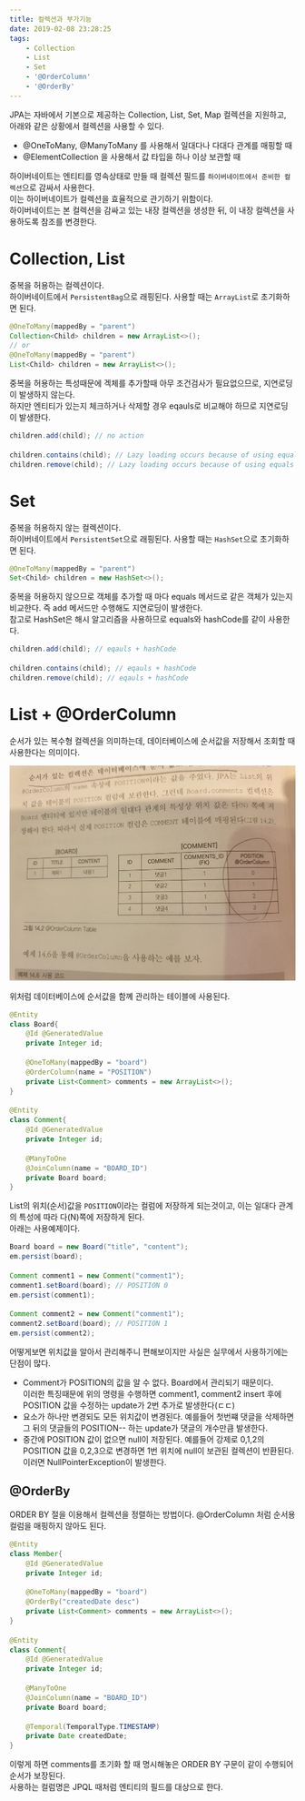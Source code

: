 ```yaml
---
title: 컬렉션과 부가기능
date: 2019-02-08 23:28:25
tags:
    - Collection
    - List
    - Set
    - '@OrderColumn'
    - '@OrderBy'
---
```


JPA는 자바에서 기본으로 제공하는 Collection, List, Set, Map 컬렉션을 지원하고, 아래와 같은 상황에서 컬렉션을 사용할 수 있다.  
- @OneToMany, @ManyToMany 를 사용해서 일대다나 다대다 관계를 매핑할 때  
- @ElementCollection 을 사용해서 값 타입을 하나 이상 보관할 때  

하이버네이트는 엔티티를 영속상태로 만들 때 컬렉션 필드를 `하이버네이트에서 준비한 컬렉션`으로 감싸서 사용한다.  
이는 하이버네이트가 컬렉션을 효율적으로 관기하기 위함이다.  
하이버네이트는 본 컬렉션을 감싸고 있는 내장 컬렉션을 생성한 뒤, 이 내장 컬렉션을 사용하도록 참조를 변경한다.  

# Collection, List
중복을 허용하는 컬렉션이다.  
하이버네이트에서 `PersistentBag`으로 래핑된다. 사용할 때는 `ArrayList`로 초기화하면 된다.  

```java
@OneToMany(mappedBy = "parent")
Collection<Child> children = new ArrayList<>();
// or
@OneToMany(mappedBy = "parent")
List<Child> children = new ArrayList<>();
```

중복을 허용하는 특성때문에 겍체를 추가할때 아무 조건검사가 필요없으므로, 지연로딩이 발생하지 않는다.  
하지만 엔티티가 있는지 체크하거나 삭제할 경우 eqauls로 비교해야 하므로 지연로딩이 발생한다.  

```java
children.add(child); // no action  

children.contains(child); // Lazy loading occurs because of using equals
children.remove(child); // Lazy loading occurs because of using equals
```

# Set
중복을 허용하지 않는 컬렉션이다.  
하이버네이트에서 `PersistentSet`으로 래핑된다. 사용할 때는 `HashSet`으로 초기화하면 된다.  

```java
@OneToMany(mappedBy = "parent")
Set<Child> children = new HashSet<>();
```

중복을 허용하지 않으므로 객체를 추가할 때 마다 equals 메서드로 같은 객체가 있는지 비교한다. 즉 add 메서드만 수행해도 지연로딩이 발생한다.  
참고로 HashSet은 해시 알고리즘을 사용하므로 equals와 hashCode를 같이 사용한다.  

```java
children.add(child); // eqauls + hashCode

children.contains(child); // eqauls + hashCode
children.remove(child); // eqauls + hashCode
```

# List + @OrderColumn
순서가 있는 복수형 컬렉션을 의미하는데, 데이터베이스에 순서값을 저장해서 조회할 때 사용한다는 의미이다.  

![OrderColumn](/temp/OrderColumn.jpeg)  

위처럼 데이터베이스에 순서값을 함꼐 관리하는 테이블에 사용된다.  

```java
@Entity
class Board{
    @Id @GeneratedValue
    private Integer id;

    @OneToMany(mappedBy = "board")
    @OrderColumn(name = "POSITION")
    private List<Comment> comments = new ArrayList<>();
}

@Entity
class Comment{
    @Id @GeneratedValue
    private Integer id;

    @ManyToOne
    @JoinColumn(name = "BOARD_ID")
    private Board board;
}
```

List의 위치(순서)값을 `POSITION`이라는 컬럼에 저장하게 되는것이고, 이는 일대다 관계의 특성에 따라 다(N)쪽에 저장하게 된다.  
아래는 사용예제이다.  

```java
Board board = new Board("title", "content");
em.persist(board);

Comment comment1 = new Comment("comment1");
comment1.setBoard(board); // POSITION 0
em.persist(comment1);

Comment comment2 = new Comment("comment1");
comment2.setBoard(board); // POSITION 1
em.persist(comment2);
```

어떻게보면 위치값을 알아서 관리해주니 편해보이지만 사실은 실무에서 사용하기에는 단점이 많다.  
- Comment가 POSITION의 값을 알 수 없다. Board에서 관리되기 때문이다.  
이러한 특징때문에 위의 명령을 수행하면 comment1, comment2 insert 후에 POSITION 값을 수정하는 update가 2번 추가로 발생한다(ㄷㄷ)
- 요소가 하나만 변경되도 모든 위치값이 변경된다. 예를들어 첫번쨰 댓글을 삭제하면 그 뒤의 댓글들의 POSITION-- 하는 update가 댓글의 개수만큼 발생한다.  
- 중간에 POSITION 값이 없으면 null이 저장된다. 예를들어 강제로 0,1,2의 POSITION 값을 0,2,3으로 변경하면 1번 위치에 null이 보관된 컬렉션이 반환된다. 이러면 NullPointerException이 발생한다.  

## @OrderBy  
ORDER BY 절을 이용해서 컬렉션을 정렬하는 방법이다. @OrderColumn 처럼 순서용 컬럼을 매핑하지 않아도 된다.  

```java
@Entity
class Member{
    @Id @GeneratedValue
    private Integer id;

    @OneToMany(mappedBy = "board")
    @OrderBy("createdDate desc")
    private List<Comment> comments = new ArrayList<>();
}

@Entity
class Comment{
    @Id @GeneratedValue
    private Integer id;

    @ManyToOne
    @JoinColumn(name = "BOARD_ID")
    private Board board;

    @Temporal(TemporalType.TIMESTAMP)
    private Date createdDate;
}
```

이렇게 하면 comments를 초기화 할 때 명시해놓은 ORDER BY 구문이 같이 수행되어 순서가 보장된다.  
사용하는 컬럼명은 JPQL 때처럼 엔티티의 필드를 대상으로 한다.  

<!-- more -->